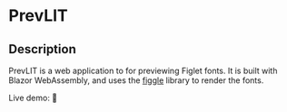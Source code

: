 # PrevLIT

## Description

PrevLIT is a web application to for previewing Figlet fonts. It is built with Blazor WebAssembly, and uses the [figgle](https://www.nuget.org/packages/Figgle) library to render the fonts.

Live demo: 🚧
